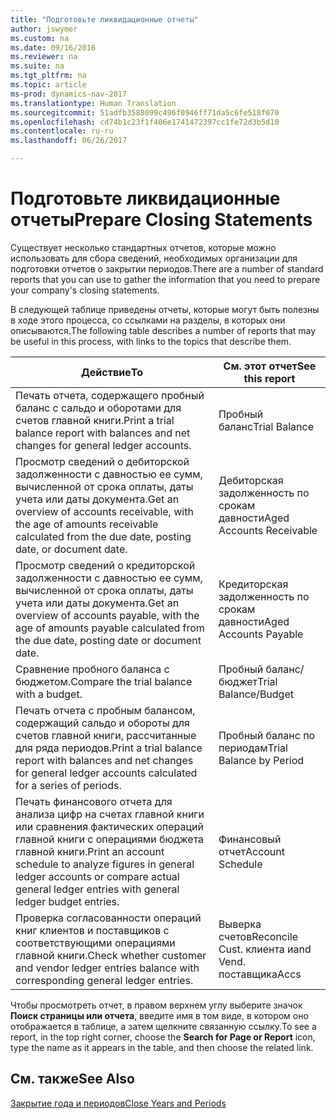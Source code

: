 ```yaml
---
title: "Подготовьте ликвидационные отчеты"
author: jswymer
ms.custom: na
ms.date: 09/16/2016
ms.reviewer: na
ms.suite: na
ms.tgt_pltfrm: na
ms.topic: article
ms-prod: dynamics-nav-2017
ms.translationtype: Human Translation
ms.sourcegitcommit: 51adfb3588099c496f0946ff71da5c6fe518f070
ms.openlocfilehash: cd74b1c23f1f406e1741472397cc1fe72d3b5d10
ms.contentlocale: ru-ru
ms.lasthandoff: 06/26/2017

---
```

# <a name="prepare-closing-statements"></a><span data-ttu-id="dfe8a-102">Подготовьте ликвидационные отчеты</span><span class="sxs-lookup"><span data-stu-id="dfe8a-102">Prepare Closing Statements</span></span>
<span data-ttu-id="dfe8a-103">Существует несколько стандартных отчетов, которые можно использовать для сбора сведений, необходимых организации для подготовки отчетов о закрытии периодов.</span><span class="sxs-lookup"><span data-stu-id="dfe8a-103">There are a number of standard reports that you can use to gather the information that you need to prepare your company's closing statements.</span></span>

<span data-ttu-id="dfe8a-104">В следующей таблице приведены отчеты, которые могут быть полезны в ходе этого процесса, со ссылками на разделы, в которых они описываются.</span><span class="sxs-lookup"><span data-stu-id="dfe8a-104">The following table describes a number of reports that may be useful in this process, with links to the topics that describe them.</span></span>

|<span data-ttu-id="dfe8a-105">Действие</span><span class="sxs-lookup"><span data-stu-id="dfe8a-105">To</span></span>     |<span data-ttu-id="dfe8a-106">См. этот отчет</span><span class="sxs-lookup"><span data-stu-id="dfe8a-106">See this report</span></span>                  |
|-------|---------------------------------|
|<span data-ttu-id="dfe8a-107">Печать отчета, содержащего пробный баланс с сальдо и оборотами для счетов главной книги.</span><span class="sxs-lookup"><span data-stu-id="dfe8a-107">Print a trial balance report with balances and net changes for general ledger accounts.</span></span>|<span data-ttu-id="dfe8a-108">Пробный баланс</span><span class="sxs-lookup"><span data-stu-id="dfe8a-108">Trial Balance</span></span>|
|<span data-ttu-id="dfe8a-109">Просмотр сведений о дебиторской задолженности с давностью ее сумм, вычисленной от срока оплаты, даты учета или даты документа.</span><span class="sxs-lookup"><span data-stu-id="dfe8a-109">Get an overview of accounts receivable, with the age of amounts receivable calculated from the due date, posting date, or document date.</span></span>|<span data-ttu-id="dfe8a-110">Дебиторская задолженность по срокам давности</span><span class="sxs-lookup"><span data-stu-id="dfe8a-110">Aged Accounts Receivable</span></span>|
|<span data-ttu-id="dfe8a-111">Просмотр сведений о кредиторской задолженности с давностью ее сумм, вычисленной от срока оплаты, даты учета или даты документа.</span><span class="sxs-lookup"><span data-stu-id="dfe8a-111">Get an overview of accounts payable, with the age of amounts payable calculated from the due date, posting date or document date.</span></span>|<span data-ttu-id="dfe8a-112">Кредиторская задолженность по срокам давности</span><span class="sxs-lookup"><span data-stu-id="dfe8a-112">Aged Accounts Payable</span></span>|
|<span data-ttu-id="dfe8a-113">Сравнение пробного баланса с бюджетом.</span><span class="sxs-lookup"><span data-stu-id="dfe8a-113">Compare the trial balance with a budget.</span></span>|<span data-ttu-id="dfe8a-114">Пробный баланс/бюджет</span><span class="sxs-lookup"><span data-stu-id="dfe8a-114">Trial Balance/Budget</span></span>|
|<span data-ttu-id="dfe8a-115">Печать отчета с пробным балансом, содержащий сальдо и обороты для счетов главной книги, рассчитанные для ряда периодов.</span><span class="sxs-lookup"><span data-stu-id="dfe8a-115">Print a trial balance report with balances and net changes for general ledger accounts calculated for a series of periods.</span></span>|<span data-ttu-id="dfe8a-116">Пробный баланс по периодам</span><span class="sxs-lookup"><span data-stu-id="dfe8a-116">Trial Balance by Period</span></span>|
|<span data-ttu-id="dfe8a-117">Печать финансового отчета для анализа цифр на счетах главной книги или сравнения фактических операций главной книги с операциями бюджета главной книги.</span><span class="sxs-lookup"><span data-stu-id="dfe8a-117">Print an account schedule to analyze figures in general ledger accounts or compare actual general ledger entries with general ledger budget entries.</span></span>|<span data-ttu-id="dfe8a-118">Финансовый отчет</span><span class="sxs-lookup"><span data-stu-id="dfe8a-118">Account Schedule</span></span>|
|<span data-ttu-id="dfe8a-119">Проверка согласованности операций книг клиентов и поставщиков с соответствующими операциями главной книги.</span><span class="sxs-lookup"><span data-stu-id="dfe8a-119">Check whether customer and vendor ledger entries balance with corresponding general ledger entries.</span></span>|<span data-ttu-id="dfe8a-120">Выверка счетов</span><span class="sxs-lookup"><span data-stu-id="dfe8a-120">Reconcile Cust.</span></span> <span data-ttu-id="dfe8a-121">клиента и</span><span class="sxs-lookup"><span data-stu-id="dfe8a-121">and Vend.</span></span> <span data-ttu-id="dfe8a-122">поставщика</span><span class="sxs-lookup"><span data-stu-id="dfe8a-122">Accs</span></span>|

<span data-ttu-id="dfe8a-123">Чтобы просмотреть отчет, в правом верхнем углу выберите значок **Поиск страницы или отчета**, введите имя в том виде, в котором оно отображается в таблице, а затем щелкните связанную ссылку.</span><span class="sxs-lookup"><span data-stu-id="dfe8a-123">To see a report, in the top right corner, choose the **Search for Page or Report** icon, type the name as it appears in the table, and then choose the related link.</span></span>

## <a name="see-also"></a><span data-ttu-id="dfe8a-124">См. также</span><span class="sxs-lookup"><span data-stu-id="dfe8a-124">See Also</span></span>
[<span data-ttu-id="dfe8a-125">Закрытие года и периодов</span><span class="sxs-lookup"><span data-stu-id="dfe8a-125">Close Years and Periods</span></span>](year-close-years-periods.md)

